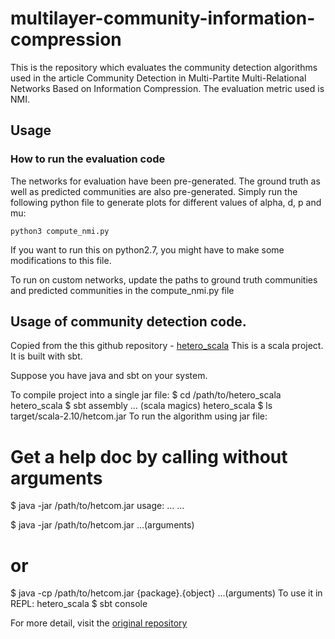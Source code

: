 # multilayer-community-information-compression
This is the repository which evaluates the community detection algorithms used in the article Community Detection in Multi-Partite Multi-Relational Networks Based on Information Compression. The evaluation metric used is NMI.
## Usage

### How to run the evaluation code
The networks for evaluation have been pre-generated. The ground truth as well as predicted communities are also pre-generated.
Simply run the following python file to generate plots for different values of alpha, d, p and mu: 

`python3 compute_nmi.py`

If you want to run this on python2.7, you might have to make some modifications to this file.

To run on custom networks, update the paths to ground truth communities and predicted communities in the compute_nmi.py file

## Usage of community detection code. 
Copied from the this github repository - [hetero_scala](https://github.com/weichuliu/hetero_scala)
This is a scala project. It is built with sbt.

Suppose you have java and sbt on your system.

To compile project into a single jar file:
$ cd /path/to/hetero_scala
hetero_scala $ sbt assembly
... (scala magics)
hetero_scala $ ls target/scala-2.10/hetcom.jar
To run the algorithm using jar file:
# Get a help doc by calling without arguments
$ java -jar /path/to/hetcom.jar
usage:
  ...
  ...

$ java -jar /path/to/hetcom.jar ...(arguments)
# or
$ java -cp /path/to/hetcom.jar {package}.{object} ...(arguments)
To use it in REPL:
hetero_scala $ sbt console

For more detail, visit the [original repository](https://github.com/weichuliu/hetero_scala)
